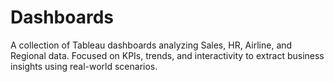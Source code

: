 # Dashboards
A collection of Tableau dashboards analyzing Sales, HR, Airline, and Regional data. Focused on KPIs, trends, and interactivity to extract business insights using real-world scenarios. 

